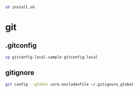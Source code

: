 ```bash
sh install.sh
```

# git

## .gitconfig

```bash
cp gitconfig.local.sample gitconfig.local
```

## gitignore

```bash
git config --global core.excludesFile ~/.gitignore_global
```
